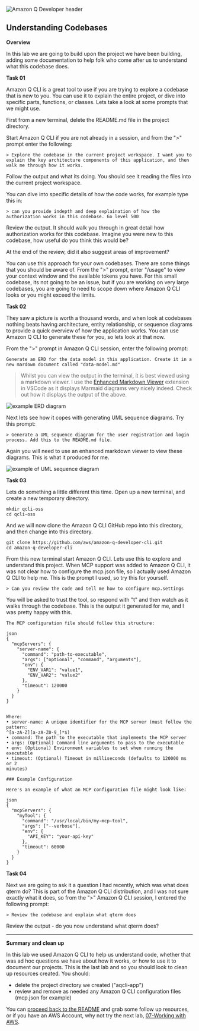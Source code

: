 ![Amazon Q Developer header](/images/q-vscode-header.png)

## Understanding Codebases

**Overview**

In this lab we are going to build upon the project we have been building, adding some documentation to help folk who come after us to understand what this codebase does.

**Task 01**

Amazon Q CLI is a great tool to use if you are trying to explore a codebase that is new to you. You can use it to explain the entire project, or dive into specific parts, functions, or classes. Lets take a look at some prompts that we might use.

First from a new terminal, delete the README.md file in the project directory.

Start Amazon Q CLI if you are not already in a session, and from the ">" prompt enter the following:

```
> Explore the codebase in the current project workspace. I want you to explain the key architecture components of this application, and then walk me through how it works.
```

Follow the output and what its doing. You should see it reading the files into the current project workspace.

You can dive into specific details of how the code works, for example type this in:

```
> can you provide indepth and deep explaination of how the authorization works in this codebase. Go level 500
```

Review the output. It should walk you through in great detail how authorization works for this codebase. Imagine you were new to this codebase, how useful do you think this would be?

At the end of the review, did it also suggest areas of improvement?

You can use this approach for your own codebases. There are some things that you should be aware of. From the ">" prompt, enter "/usage" to view your context window and the available tokens you have. For this small codebase, its not going to be an issue, but if you are working on very large codebases, you are going to need to scope down where Amazon Q CLI looks or you might exceed the limits.

**Task 02**

They saw a picture is worth a thousand words, and when look at codebases nothing beats having architecture, entity relationship, or sequence diagrams to provide a quick overview of how the application works. You can use Amazon Q CLI to generate these for you, so lets look at that now.

From the ">" prompt in Amazon Q CLI session, enter the following prompt:

```
Generate an ERD for the data model in this application. Create it in a new mardown document called "data-model.md"
```

> Whilst you can view the output in the terminal, it is best viewed using a markdown viewer. I use the [Enhanced Markdown Viewer](https://marketplace.visualstudio.com/items?itemName=shd101wyy.markdown-preview-enhanced) extension in VSCode as it displays Marmaid diagrams very nicely indeed. Check out how it displays the output of the above.

![example ERD diagram](/images/q-cli-erd.png)

Next lets see how it copes with generating UML sequence diagrams. Try this prompt:

```
> Generate a UML sequence diagram for the user registration and login process. Add this to the README.md file.
```

Again you will need to use an enhanced markdown viewer to view these diagrams. This is what it produced for me.

![example of UML sequence diagram](/images/q-cli-uml.png)


**Task 03**

Lets do something a little different this time. Open up a new terminal, and create a new temporary directory.

```
mkdir qcli-oss
cd qcli-oss
```

And we will now clone the Amazon Q CLI GitHub repo into this directory, and then change into this directory.

```
git clone https://github.com/aws/amazon-q-developer-cli.git
cd amazon-q-developer-cli
```

From this new terminal start Amazon Q CLI. Lets use this to explore and understand this project. When MCP support was added to Amazon Q CLI, it was not clear how to configure the mcp.json file, so I actually used Amazon Q CLI to help me. This is the prompt I used, so try this for yourself.

```
> Can you review the code and tell me how to configure mcp.settings
```

You will be asked to trust the tool, so respond with "t" and then watch as it walks through the codebase. This is the output it generated for me, and I was pretty happy with this.

```
The MCP configuration file should follow this structure:

json
{
  "mcpServers": {
    "server-name": {
      "command": "path-to-executable",
      "args": ["optional", "command", "arguments"],
      "env": {
        "ENV_VAR1": "value1",
        "ENV_VAR2": "value2"
      },
      "timeout": 120000
    }
  }
}


Where:
• server-name: A unique identifier for the MCP server (must follow the pattern:
^[a-zA-Z][a-zA-Z0-9_]*$)
• command: The path to the executable that implements the MCP server
• args: (Optional) Command line arguments to pass to the executable
• env: (Optional) Environment variables to set when running the executable
• timeout: (Optional) Timeout in milliseconds (defaults to 120000 ms or 2
minutes)

### Example Configuration

Here's an example of what an MCP configuration file might look like:

json
{
  "mcpServers": {
    "myTool": {
      "command": "/usr/local/bin/my-mcp-tool",
      "args": ["--verbose"],
      "env": {
        "API_KEY": "your-api-key"
      },
      "timeout": 60000
    }
  }
}
```

**Task 04**

Next we are going to ask it a question I had recently, which was what does qterm do? This is part of the Amazon Q CLI distribution, and I was not sure exactly what it does, so from the ">" Amazon Q CLI session, I entered the following prompt:

```
> Review the codebase and explain what qterm does
```

Review the output - do you now understand what qterm does?

---


**Summary and clean up**

In this lab we used Amazon Q CLI to help us understand code, whether that was ad hoc questions we have about how it works, or how to use it to document our projects. This is the last lab and so you should look to clean up resources created. You should:

* delete the project directory we created ("aqcli-app")
* review and remove as needed any Amazon Q CLI configuration files (mcp.json for example)

You can [proceed back to the README](/README.md) and grab some follow up resources, or if you have an AWS Account, why not try the next lab, [07-Working with AWS](/workshop/07-working-with-aws.md).


